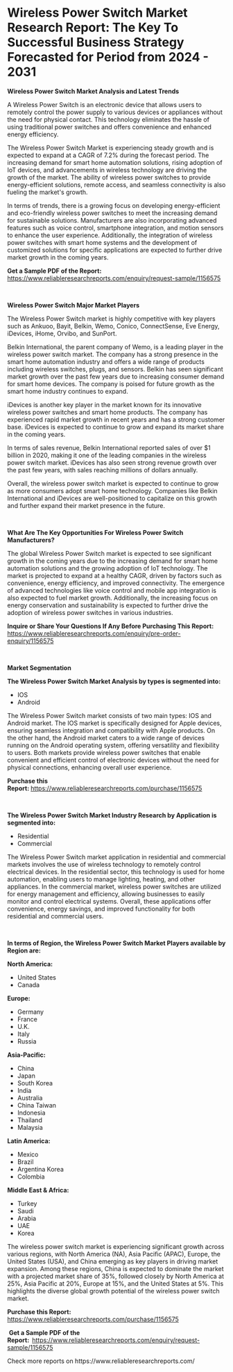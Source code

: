 <p><h1>Wireless Power Switch Market Research Report: The Key To Successful Business Strategy Forecasted for Period from 2024 - 2031</h1></p><p><strong>Wireless Power Switch Market Analysis and Latest Trends</strong></p>
<p><p>A Wireless Power Switch is an electronic device that allows users to remotely control the power supply to various devices or appliances without the need for physical contact. This technology eliminates the hassle of using traditional power switches and offers convenience and enhanced energy efficiency.</p><p>The Wireless Power Switch Market is experiencing steady growth and is expected to expand at a CAGR of 7.2% during the forecast period. The increasing demand for smart home automation solutions, rising adoption of IoT devices, and advancements in wireless technology are driving the growth of the market. The ability of wireless power switches to provide energy-efficient solutions, remote access, and seamless connectivity is also fueling the market's growth.</p><p>In terms of trends, there is a growing focus on developing energy-efficient and eco-friendly wireless power switches to meet the increasing demand for sustainable solutions. Manufacturers are also incorporating advanced features such as voice control, smartphone integration, and motion sensors to enhance the user experience. Additionally, the integration of wireless power switches with smart home systems and the development of customized solutions for specific applications are expected to further drive market growth in the coming years.</p></p>
<p><strong>Get a Sample PDF of the Report:&nbsp;</strong> <a href="https://www.reliableresearchreports.com/enquiry/request-sample/1156575">https://www.reliableresearchreports.com/enquiry/request-sample/1156575</a></p>
<p>&nbsp;</p>
<p><strong>Wireless Power Switch Major Market Players</strong></p>
<p><p>The Wireless Power Switch market is highly competitive with key players such as Ankuoo, Bayit, Belkin, Wemo, Conico, ConnectSense, Eve Energy, iDevices, iHome, Orvibo, and SunPort. </p><p>Belkin International, the parent company of Wemo, is a leading player in the wireless power switch market. The company has a strong presence in the smart home automation industry and offers a wide range of products including wireless switches, plugs, and sensors. Belkin has seen significant market growth over the past few years due to increasing consumer demand for smart home devices. The company is poised for future growth as the smart home industry continues to expand.</p><p>iDevices is another key player in the market known for its innovative wireless power switches and smart home products. The company has experienced rapid market growth in recent years and has a strong customer base. iDevices is expected to continue to grow and expand its market share in the coming years.</p><p>In terms of sales revenue, Belkin International reported sales of over $1 billion in 2020, making it one of the leading companies in the wireless power switch market. iDevices has also seen strong revenue growth over the past few years, with sales reaching millions of dollars annually.</p><p>Overall, the wireless power switch market is expected to continue to grow as more consumers adopt smart home technology. Companies like Belkin International and iDevices are well-positioned to capitalize on this growth and further expand their market presence in the future.</p></p>
<p>&nbsp;</p>
<p><strong>What Are The Key Opportunities For Wireless Power Switch Manufacturers?</strong></p>
<p><p>The global Wireless Power Switch market is expected to see significant growth in the coming years due to the increasing demand for smart home automation solutions and the growing adoption of IoT technology. The market is projected to expand at a healthy CAGR, driven by factors such as convenience, energy efficiency, and improved connectivity. The emergence of advanced technologies like voice control and mobile app integration is also expected to fuel market growth. Additionally, the increasing focus on energy conservation and sustainability is expected to further drive the adoption of wireless power switches in various industries.</p></p>
<p><strong>Inquire or Share Your Questions If Any Before Purchasing This Report:</strong> <a href="https://www.reliableresearchreports.com/enquiry/pre-order-enquiry/1156575">https://www.reliableresearchreports.com/enquiry/pre-order-enquiry/1156575</a></p>
<p>&nbsp;</p>
<p><strong>Market Segmentation</strong></p>
<p><strong>The Wireless Power Switch Market Analysis by types is segmented into:</strong></p>
<p><ul><li>IOS</li><li>Android</li></ul></p>
<p><p>The Wireless Power Switch market consists of two main types: IOS and Android market. The IOS market is specifically designed for Apple devices, ensuring seamless integration and compatibility with Apple products. On the other hand, the Android market caters to a wide range of devices running on the Android operating system, offering versatility and flexibility to users. Both markets provide wireless power switches that enable convenient and efficient control of electronic devices without the need for physical connections, enhancing overall user experience.</p></p>
<p><strong>Purchase this Report:&nbsp;</strong><a href="https://www.reliableresearchreports.com/purchase/1156575">https://www.reliableresearchreports.com/purchase/1156575</a></p>
<p>&nbsp;</p>
<p><strong>The Wireless Power Switch Market Industry Research by Application is segmented into:</strong></p>
<p><ul><li>Residential</li><li>Commercial</li></ul></p>
<p><p>The Wireless Power Switch market application in residential and commercial markets involves the use of wireless technology to remotely control electrical devices. In the residential sector, this technology is used for home automation, enabling users to manage lighting, heating, and other appliances. In the commercial market, wireless power switches are utilized for energy management and efficiency, allowing businesses to easily monitor and control electrical systems. Overall, these applications offer convenience, energy savings, and improved functionality for both residential and commercial users.</p></p>
<p>&nbsp;</p>
<p><strong>In terms of Region, the Wireless Power Switch Market Players available by Region are:</strong></p>
<p>
    <p> <strong> North America: </strong>
        <ul>
            <li>United States</li>
            <li>Canada</li>
        </ul>
        </p> 
    <p> <strong> Europe: </strong>
        <ul>
            <li>Germany</li>
            <li>France</li>
            <li>U.K.</li>
            <li>Italy</li>
            <li>Russia</li>
        </ul>
        </p> 
    <p> <strong> Asia-Pacific: </strong>
        <ul>
            <li>China</li>
            <li>Japan</li>
            <li>South Korea</li>
            <li>India</li>
            <li>Australia</li>
            <li>China Taiwan</li>
            <li>Indonesia</li>
            <li>Thailand</li>
            <li>Malaysia</li>
        </ul>
        </p> 
    <p> <strong> Latin America: </strong>
        <ul>
            <li>Mexico</li>
            <li>Brazil</li>
            <li>Argentina Korea</li>
            <li>Colombia</li>
        </ul>
        </p> 
    <p> <strong> Middle East & Africa: </strong>
        <ul>
            <li>Turkey</li>
            <li>Saudi</li>
            <li>Arabia</li>
            <li>UAE</li>
            <li>Korea</li>
        </ul>
    </p>
    </p>
<p><p>The wireless power switch market is experiencing significant growth across various regions, with North America (NA), Asia Pacific (APAC), Europe, the United States (USA), and China emerging as key players in driving market expansion. Among these regions, China is expected to dominate the market with a projected market share of 35%, followed closely by North America at 25%, Asia Pacific at 20%, Europe at 15%, and the United States at 5%. This highlights the diverse global growth potential of the wireless power switch market.</p></p>
<p><strong>Purchase this Report: </strong><a href="https://www.reliableresearchreports.com/purchase/1156575">https://www.reliableresearchreports.com/purchase/1156575</a></p>
<p>&nbsp;<strong>Get a Sample PDF of the Report:&nbsp;&nbsp;</strong><a href="https://www.reliableresearchreports.com/enquiry/request-sample/1156575">https://www.reliableresearchreports.com/enquiry/request-sample/1156575</a></p>
<p><strong></strong></p>
<p>Check more reports on https://www.reliableresearchreports.com/</p>